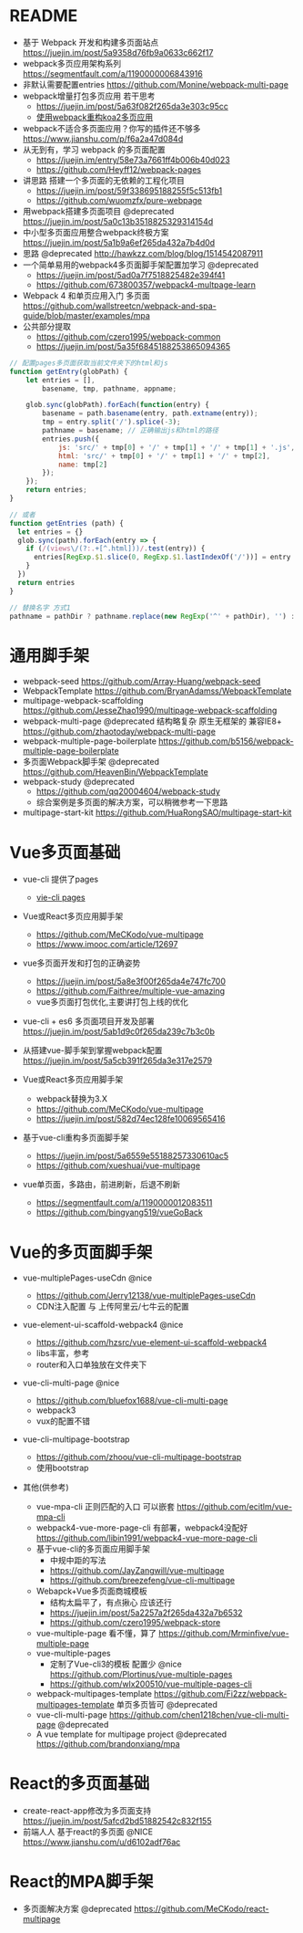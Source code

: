 # README

- 基于 Webpack 开发和构建多页面站点  <https://juejin.im/post/5a9358d76fb9a0633c662f17>
- webpack多页应用架构系列 https://segmentfault.com/a/1190000006843916
- 非默认需要配置entries  https://github.com/Monine/webpack-multi-page
- webpack增量打包多页应用 若干思考 
    - https://juejin.im/post/5a63f082f265da3e303c95cc 
    - [使用webpack重构koa2多页应用](http://www.guofengxian.com/2017/08/08/%E4%BD%BF%E7%94%A8webpack%E9%87%8D%E6%9E%84koa2%E5%A4%9A%E9%A1%B5%E5%BA%94%E7%94%A8/#more) 
- webpack不适合多页面应用？你写的插件还不够多 https://www.jianshu.com/p/f6a2a47d084d
- 从无到有，学习 webpack 的多页面配置 
    - https://juejin.im/entry/58e73a7661ff4b006b40d023
    - https://github.com/Heyff12/webpack-pages  
- 讲思路 搭建一个多页面的无依赖的工程化项目
    - https://juejin.im/post/59f338695188255f5c513fb1
    - https://github.com/wuomzfx/pure-webpage
- 用webpack搭建多页面项目 @deprecated https://juejin.im/post/5a0c13b3518825329314154d    
- 中小型多页面应用整合webpack终极方案 https://juejin.im/post/5a1b9a6ef265da432a7b4d0d    
- 思路 @deprecated http://hawkzz.com/blog/blog/1514542087911  
- 一个简单易用的webpack4多页面脚手架配置加学习 @deprecated
    - https://juejin.im/post/5ad0a7f7518825482e394f41
    - https://github.com/673800357/webpack4-multpage-learn
- Webpack 4 和单页应用入门 多页面 https://github.com/wallstreetcn/webpack-and-spa-guide/blob/master/examples/mpa
- 公共部分提取 
    - https://github.com/czero1995/webpack-common  
    - https://juejin.im/post/5a35f6845188253865094365


```js
// 配置pages多页面获取当前文件夹下的html和js
function getEntry(globPath) {
	let entries = [],
		basename, tmp, pathname, appname;

	glob.sync(globPath).forEach(function(entry) {
		basename = path.basename(entry, path.extname(entry));
		tmp = entry.split('/').splice(-3);
		pathname = basename; // 正确输出js和html的路径
		entries.push({
			js: 'src/' + tmp[0] + '/' + tmp[1] + '/' + tmp[1] + '.js',
			html: 'src/' + tmp[0] + '/' + tmp[1] + '/' + tmp[2],
			name: tmp[2]
		});
	});
	return entries;
}

// 或者
function getEntries (path) {
  let entries = {}
  glob.sync(path).forEach(entry => {
    if (/(views\/(?:.+[^.html]))/.test(entry)) {
      entries[RegExp.$1.slice(0, RegExp.$1.lastIndexOf('/'))] = entry
    }
  })
  return entries
}

// 替换名字 方式1
pathname = pathDir ? pathname.replace(new RegExp('^' + pathDir), '') : pathname;
```

# 通用脚手架

- webpack-seed https://github.com/Array-Huang/webpack-seed
- WebpackTemplate https://github.com/BryanAdamss/WebpackTemplate
- multipage-webpack-scaffolding https://github.com/JesseZhao1990/multipage-webpack-scaffolding
- webpack-multi-page @deprecated 结构略复杂 原生无框架的 兼容IE8+ <https://github.com/zhaotoday/webpack-multi-page>
- webpack-multiple-page-boilerplate <https://github.com/b5156/webpack-multiple-page-boilerplate>
- 多页面Webpack脚手架 @deprecated https://github.com/HeavenBin/WebpackTemplate
- webpack-study @deprecated
    - https://github.com/qq20004604/webpack-study  
    - 综合案例是多页面的解决方案，可以稍微参考一下思路    
- multipage-start-kit https://github.com/HuaRongSAO/multipage-start-kit

# Vue多页面基础

- vue-cli 提供了pages 
    - [vie-cli pages](https://cli.vuejs.org/zh/guide/html-and-static-assets.html#%E6%9E%84%E5%BB%BA%E4%B8%80%E4%B8%AA%E5%A4%9A%E9%A1%B5%E5%BA%94%E7%94%A8)

- Vue或React多页应用脚手架 

  - <https://github.com/MeCKodo/vue-multipage>
  - <https://www.imooc.com/article/12697>
  
- vue多页面开发和打包的正确姿势 

    - https://juejin.im/post/5a8e3f00f265da4e747fc700
    - https://github.com/Faithree/multiple-vue-amazing
    - vue多页面打包优化,主要讲打包上线的优化 
- vue-cli + es6 多页面项目开发及部署 https://juejin.im/post/5ab1d9c0f265da239c7b3c0b
- 从搭建vue-脚手架到掌握webpack配置 https://juejin.im/post/5a5cb391f265da3e317e2579
- Vue或React多页应用脚手架 
    - webpack替换为3.X  
    - https://github.com/MeCKodo/vue-multipage
    - https://juejin.im/post/582d74ec128fe10069565416
- 基于vue-cli重构多页面脚手架 
    - https://juejin.im/post/5a6559e55188257330610ac5
    - https://github.com/xueshuai/vue-multipage 
- vue单页面，多路由，前进刷新，后退不刷新 
    - https://segmentfault.com/a/1190000012083511
    - https://github.com/bingyang519/vueGoBack

# Vue的多页面脚手架

- vue-multiplePages-useCdn @nice 
    - https://github.com/Jerry12138/vue-multiplePages-useCdn 
    - CDN注入配置 与 上传阿里云/七牛云的配置 
- vue-element-ui-scaffold-webpack4 @nice 
    - https://github.com/hzsrc/vue-element-ui-scaffold-webpack4
    - libs丰富，参考
    - router和入口单独放在文件夹下
- vue-cli-multi-page @nice 
    - <https://github.com/bluefox1688/vue-cli-multi-page>
    - webpack3 
    - vux的配置不错
- vue-cli-multipage-bootstrap 
    - https://github.com/zhoou/vue-cli-multipage-bootstrap
    - 使用bootstrap

- 其他(供参考)

    - vue-mpa-cli 正则匹配的入口 可以嵌套 https://github.com/ecitlm/vue-mpa-cli
    - webpack4-vue-more-page-cli 有部署，webpack4没配好 https://github.com/libin1991/webpack4-vue-more-page-cli
    - 基于vue-cli的多页面应用脚手架
        - 中规中距的写法
        - https://github.com/JayZangwill/vue-multipage
        - https://github.com/breezefeng/vue-cli-multipage
    - Webapck+Vue多页面商城模板 
        - 结构太扁平了，有点揪心 应该还行
        - https://juejin.im/post/5a2257a2f265da432a7b6532
        - https://github.com/czero1995/webpack-store    
    - vue-multiple-page 看不懂，算了 https://github.com/Mrminfive/vue-multiple-page
    - vue-multiple-pages 
        - 定制了Vue-cli3的模板 配置少 @nice  https://github.com/Plortinus/vue-multiple-pages
        - https://github.com/wlx200510/vue-multiple-pages-cli    
    - webpack-multipages-template https://github.com/Fi2zz/webpack-multipages-template 单页多页皆可 @deprecated
    - vue-cli-multi-page https://github.com/chen1218chen/vue-cli-multi-page @deprecated
    - A vue template for multipage project @deprecated https://github.com/brandonxiang/mpa


# React的多页面基础

- create-react-app修改为多页面支持 https://juejin.im/post/5afcd2bd51882542c832f155
- 前端人人 基于react的多页面 @NICE https://www.jianshu.com/u/d6102adf76ac

# React的MPA脚手架

- 多页面解决方案 @deprecated <https://github.com/MeCKodo/react-multipage> 
